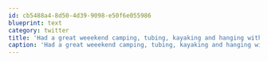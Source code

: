 ```yaml
---
id: cb5488a4-8d50-4d39-9098-e50f6e055986
blueprint: text
category: twitter
title: 'Had a great weeekend camping, tubing, kayaking and hanging with friends at (not so) Hidden lake'
caption: 'Had a great weeekend camping, tubing, kayaking and hanging with friends at (not so) Hidden lake'
---
```

